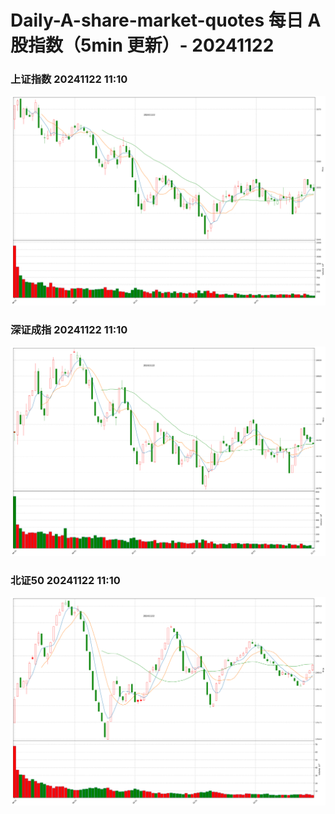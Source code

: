 
# Daily-A-share-market-quotes 每日 A 股指数（5min 更新）- 20241122

### 上证指数 20241122 11:10
![](./fig/2024/11/20241122-sh000001.png)

### 深证成指 20241122 11:10
![](./fig/2024/11/20241122-sz399001.png)

### 北证50 20241122 11:10
![](./fig/2024/11/20241122-bj899050.png)

